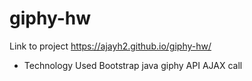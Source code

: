 # giphy-hw
Link to project https://ajayh2.github.io/giphy-hw/

- Technology Used
Bootstrap
java
giphy API
AJAX call
